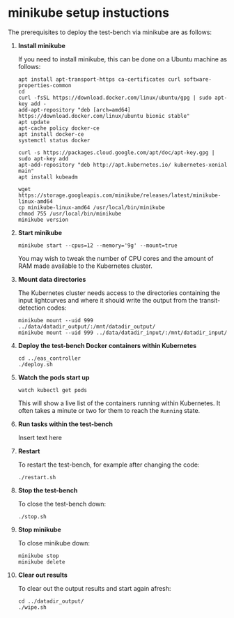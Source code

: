 # minikube setup instuctions

The prerequisites to deploy the test-bench via minikube are as follows:

1. **Install minikube**

   If you need to install minikube, this can be done on a Ubuntu machine as follows:

    ```
    apt install apt-transport-https ca-certificates curl software-properties-common
    cd
    curl -fsSL https://download.docker.com/linux/ubuntu/gpg | sudo apt-key add -
    add-apt-repository "deb [arch=amd64] https://download.docker.com/linux/ubuntu bionic stable"
    apt update
    apt-cache policy docker-ce
    apt install docker-ce
    systemctl status docker

    curl -s https://packages.cloud.google.com/apt/doc/apt-key.gpg | sudo apt-key add
    apt-add-repository "deb http://apt.kubernetes.io/ kubernetes-xenial main"
    apt install kubeadm
    
    wget https://storage.googleapis.com/minikube/releases/latest/minikube-linux-amd64
    cp minikube-linux-amd64 /usr/local/bin/minikube
    chmod 755 /usr/local/bin/minikube
    minikube version
   ```

1. **Start minikube**

    ```
    minikube start --cpus=12 --memory='9g' --mount=true
    ```

   You may wish to tweak the number of CPU cores and the amount of RAM made available to the Kubernetes cluster.

2. **Mount data directories**

   The Kubernetes cluster needs access to the directories containing the input lightcurves and where it should write the
   output from the transit-detection codes:

    ```
    minikube mount --uid 999 ../data/datadir_output/:/mnt/datadir_output/
    minikube mount --uid 999 ../data/datadir_input/:/mnt/datadir_input/
    ```

3. **Deploy the test-bench Docker containers within Kubernetes**

    ```
    cd ../eas_controller
    ./deploy.sh
    ```

4. **Watch the pods start up**

    ```
    watch kubectl get pods
    ```

   This will show a live list of the containers running within Kubernetes. It often takes a minute or two for them to
   reach the `Running` state.

5. **Run tasks within the test-bench**

   Insert text here

6. **Restart**

   To restart the test-bench, for example after changing the code:

    ```
    ./restart.sh
    ```

7. **Stop the test-bench**

   To close the test-bench down:

    ```
    ./stop.sh
    ```

8. **Stop minikube**

   To close minikube down:

    ```
    minikube stop
    minikube delete
    ```

9. **Clear out results**

   To clear out the output results and start again afresh:

    ```
    cd ../datadir_output/
    ./wipe.sh
    ```

